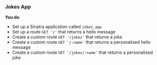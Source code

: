 ### Jokes App

**You do**

* Set up a Sinatra application called `jokes_app`
* Set up a route `GET '/'` that returns a hello message
* Create a custom route `GET '/jokes'` that returns a joke
* Create a custom route `GET '/:name'` that returns a personalized hello message
* Create a custom route `GET '/jokes/:name'` that returns a personalized joke
